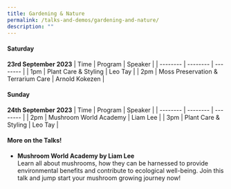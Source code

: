 ```yaml
---
title: Gardening & Nature
permalink: /talks-and-demos/gardening-and-nature/
description: ""
---
```

#### Saturday
**23rd September 2023**
| Time | Program | Speaker |
| -------- | -------- | -------- |
| 1pm | Plant Care &amp; Styling  |  Leo Tay  |
| 2pm | Moss Preservation &amp; Terrarium Care  |  Arnold Kokezen  |


#### Sunday
**24th September 2023**
| Time | Program | Speaker |
| -------- | -------- | -------- |
| 2pm | Mushroom World Academy  |  Liam Lee  |
| 3pm | Plant Care &amp; Styling  |  Leo Tay  |






#### More on the Talks!

* **Mushroom World Academy by Liam Lee**
<br>Learn all about mushrooms, how they can be harnessed to provide environmental benefits and contribute to ecological well-being. Join this talk and jump start your mushroom growing journey now!


<br>